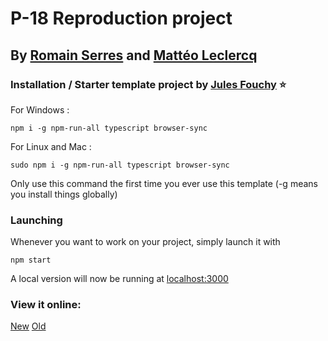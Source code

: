# P-18 Reproduction project

## By [Romain Serres](https://github.com/bouillon2poulet) and [Mattéo Leclercq](https://github.com/MatteoL-W)

### Installation / Starter template project by [Jules Fouchy](https://github.com/JulesFouchy/p5Template) ⭐

For Windows :
```
npm i -g npm-run-all typescript browser-sync
```

For Linux and Mac :
```
sudo npm i -g npm-run-all typescript browser-sync
```

Only use this command the first time you ever use this template (-g means you install things globally)

### Launching

Whenever you want to work on your project, simply launch it with

```
npm start
```

A local version will now be running at [localhost:3000](http://localhost:3000)  

### View it online:

[New](https://p-18.matteo-leclercq.fr/)
[Old](https://p-18-old.github.com/MatteoL-W)
